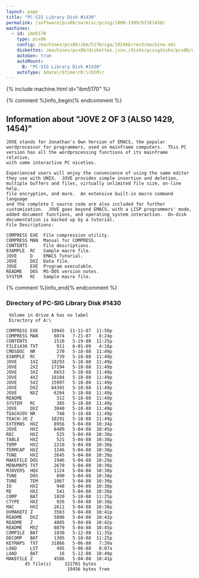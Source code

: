 ```yaml
---
layout: page
title: "PC-SIG Library Disk #1430"
permalink: /software/pcx86/sw/misc/pcsig/1000-1999/DISK1430/
machines:
  - id: ibm5170
    type: pcx86
    config: /machines/pcx86/ibm/5170/cga/1024kb/rev3/machine.xml
    diskettes: /machines/pcx86/diskettes.json,/disks/pcsigdisks/pcx86/diskettes.json
    autoGen: true
    autoMount:
      B: "PC-SIG Library Disk #1430"
    autoType: $date\r$time\rB:\rDIR\r
---
```


{% include machine.html id="ibm5170" %}

{% comment %}info_begin{% endcomment %}

## Information about "JOVE 2 OF 3 (ALSO 1429, 1454)"

    JOVE stands for Jonathan's Own Version of EMACS, the popular
    wordprocessor for programmers, used on mainframe computers.  This PC
    version has all the wordprocessing functions of its mainframe relative,
    with some interactive PC niceties.
    
    Experienced users will enjoy the convenience of using the same editor
    they use with UNIX.  JOVE provides simple insertion and deletion,
    multiple buffers and files, virtually unlimited file size, on-line help,
    file encryption, and more.  An extensive built-in macro command language
    and the complete C source code are also included for further
    customization.  JOVE goes beyond EMACS, with a LISP programmers' mode,
    added document functions, and operating system interaction.  On-disk
    documentation is backed up by a tutorial.
    File Descriptions:
    
    COMPRESS EXE  File compression utility.
    COMPRESS MAN  Manual for COMPRESS.
    CONTENTS      File descriptions.
    EXAMPLE  RC   Sample macro file.
    JOVE     D    EMACS Tutorial.
    JOVE     DXZ  Data file.
    JOVE     EXE  Program executable.
    README   DOS  MS-DOS version notes.
    SYSTEM   RC   Sample macro file.
{% comment %}info_end{% endcomment %}


### Directory of PC-SIG Library Disk #1430

     Volume in drive A has no label
     Directory of A:\

    COMPRESS EXE     19945  11-11-87  11:50p
    COMPRESS MAN      8074   7-21-87   8:24p
    CONTENTS          1510   5-19-88  11:25p
    FILE1430 TXT       911   6-01-89   4:16p
    CMDSDOC  NR        270   5-18-88  11:49p
    EXAMPLE  RC        739   5-18-88  11:49p
    JOVE     1XZ     18293   5-18-88  11:49p
    JOVE     2XZ     17194   5-18-88  11:49p
    JOVE     3XZ      6653   5-18-88  11:49p
    JOVE     4XZ     18184   5-18-88  11:49p
    JOVE     5XZ     15997   5-18-88  11:49p
    JOVE     DXZ     84391   5-18-88  11:49p
    JOVE     NXZ      6204   5-18-88  11:49p
    README             312   5-18-88  11:49p
    SYSTEM   RC        385   5-18-88  11:49p
    JOVE     QXZ      3040   5-18-88  11:49p
    TEACHJOV NR        748   5-18-88  11:49p
    TEACH-JO Z       18291   5-18-88  11:49p
    EXTERNS  HXZ      8956   5-04-88  10:34p
    JOVE     HXZ      8489   5-04-88  10:45p
    REC      HXZ       525   5-04-88  10:30p
    TABLE    HXZ       521   5-04-88  10:30p
    TEMP     HXZ      2210   5-04-88  10:30p
    TERMCAP  HXZ      1246   5-04-88  10:30p
    TUNE     HXZ      2645   5-04-88  10:39p
    MAKEFILE DOS      1946   5-04-88  10:29p
    MENUMAPS TXT      2670   5-04-88  10:30p
    MJOVERS  HQX      1124   5-04-88  10:30p
    TUNE     DOS       890   5-04-88  10:30p
    TUNE     TEM      1067   5-04-88  10:30p
    IO       HXZ       948   5-04-88  10:30p
    RE       HXZ       541   5-04-88  10:30p
    COMP     BAT      1020   5-18-88  11:25p
    CTYPE    HXZ       926   5-04-88  10:30p
    MAC      HXZ      2611   5-04-88  10:38p
    OVMAKEFI Z        3563   5-04-88  10:41p
    README   DXZ      5800   5-04-88  10:42p
    README   Z        4885   5-04-88  10:42p
    README   MXZ      8879   5-04-88  10:45p
    COMPILE  BAT      1830   5-12-88  11:35p
    DECOMP   BAT      1305   5-18-88  11:25p
    KEYMAPS  TXT     31866   5-06-88   7:39a
    LOAD     LST       495   5-06-88   8:07a
    LOAD     BAT        16   5-12-88  10:49p
    MAKEFILE Z        4586   5-04-88  10:41p
           45 file(s)     322701 bytes
                           19456 bytes free
